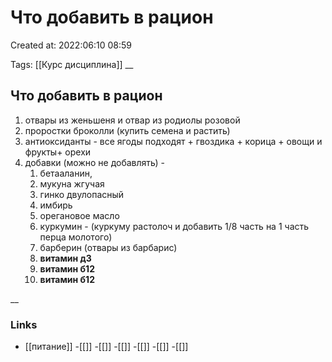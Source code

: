 # Что добавить в рацион

Created at: 2022:06:10 08:59

Tags: [[Курс дисциплина]]
__ 

## Что добавить в рацион
1. отвары из женьшеня и отвар из родиолы розовой
2. проростки броколли (купить семена и растить)
3. антиоксиданты - все ягоды подходят + гвоздика + корица + овощи и фрукты+ орехи 
4. добавки (можно не добавлять) - 	
	1. бетааланин, 
	2. мукуна жгучая 
	3. гинко двулопасный
	4. имбирь
	5. орегановое масло
	6. куркумин - (куркуму растолоч и добавить 1/8 часть на 1 часть перца молотого)
	7. барберин (отвары из барбарис)
	8. **витамин д3**
	9. **витамин б12**
	10. **витамин б12**


__

### Links
- [[питание]]
-[[]]
-[[]]
-[[]]
-[[]]
-[[]]
-[[]]